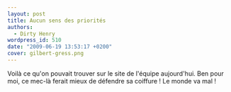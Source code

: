 ```yaml
---
layout: post
title: Aucun sens des priorités
authors:
  - Dirty Henry
wordpress_id: 510
date: "2009-06-19 13:53:17 +0200"
cover: gilbert-gress.png
---
```


Voilà ce qu'on pouvait trouver sur le site de l'équipe aujourd'hui. Ben pour
moi, ce mec-là ferait mieux de défendre sa coiffure ! Le monde va mal !
